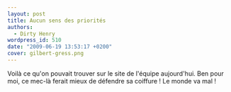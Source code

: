 ```yaml
---
layout: post
title: Aucun sens des priorités
authors:
  - Dirty Henry
wordpress_id: 510
date: "2009-06-19 13:53:17 +0200"
cover: gilbert-gress.png
---
```


Voilà ce qu'on pouvait trouver sur le site de l'équipe aujourd'hui. Ben pour
moi, ce mec-là ferait mieux de défendre sa coiffure ! Le monde va mal !
